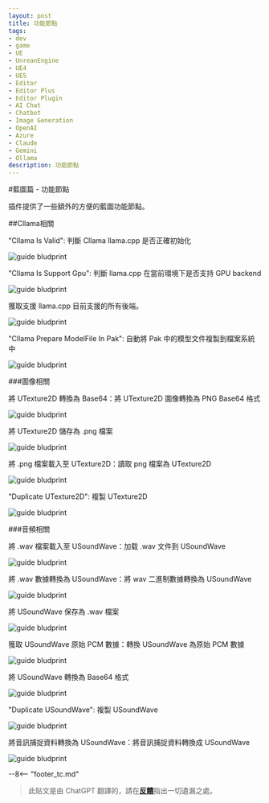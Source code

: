 ```yaml
---
layout: post
title: 功能節點
tags:
- dev
- game
- UE
- UnreanEngine
- UE4
- UE5
- Editor
- Editor Plus
- Editor Plugin
- AI Chat
- Chatbot
- Image Generation
- OpenAI
- Azure
- Claude
- Gemini
- Ollama
description: 功能節點
---
```


<meta property="og:title" content="UE 插件 AIChatPlus 使用说明 - 蓝图篇 - 功能节点" />

#藍圖篇 - 功能節點

插件提供了一些額外的方便的藍圖功能節點。

##Cllama相關

"Cllama Is Valid": 判斷 Cllama llama.cpp 是否正確初始化

![guide bludprint](assets/img/2024-ue-aichatplus/guide_util_1.png)

"Cllama Is Support Gpu": 判斷 llama.cpp 在當前環境下是否支持 GPU backend

![guide bludprint](assets/img/2024-ue-aichatplus/guide_util_2.png)

獲取支援 llama.cpp 目前支援的所有後端。


![guide bludprint](assets/img/2024-ue-aichatplus/guide_util_3.png)

"Cllama Prepare ModelFile In Pak": 自動將 Pak 中的模型文件複製到檔案系統中

![guide bludprint](assets/img/2024-ue-aichatplus/guide_util_4.png)

###圖像相關

將 UTexture2D 轉換為 Base64：將 UTexture2D 圖像轉換為 PNG Base64 格式

![guide bludprint](assets/img/2024-ue-aichatplus/guide_util_5.png)

將 UTexture2D 儲存為 .png 檔案

![guide bludprint](assets/img/2024-ue-aichatplus/guide_util_6.png)

將 .png 檔案載入至 UTexture2D：讀取 png 檔案為 UTexture2D

![guide bludprint](assets/img/2024-ue-aichatplus/guide_util_7.png)

"Duplicate UTexture2D": 複製 UTexture2D

![guide bludprint](assets/img/2024-ue-aichatplus/guide_util_8.png)

###音頻相關

將 .wav 檔案載入至 USoundWave：加载 .wav 文件到 USoundWave

![guide bludprint](assets/img/2024-ue-aichatplus/guide_util_9.png)

將 .wav 數據轉換為 USoundWave：將 wav 二進制數據轉換為 USoundWave

![guide bludprint](assets/img/2024-ue-aichatplus/guide_util_10.png)

將 USoundWave 保存為 .wav 檔案

![guide bludprint](assets/img/2024-ue-aichatplus/guide_util_11.png)

獲取 USoundWave 原始 PCM 數據：轉換 USoundWave 為原始 PCM 數據

![guide bludprint](assets/img/2024-ue-aichatplus/guide_util_12.png)

將 USoundWave 轉換為 Base64 格式

![guide bludprint](assets/img/2024-ue-aichatplus/guide_util_13.png)

"Duplicate USoundWave": 複製 USoundWave

![guide bludprint](assets/img/2024-ue-aichatplus/guide_util_14.png)

將音訊捕捉資料轉換為 USoundWave：將音訊捕捉資料轉換成 USoundWave

![guide bludprint](assets/img/2024-ue-aichatplus/guide_util_15.png)

--8<-- "footer_tc.md"


> 此貼文是由 ChatGPT 翻譯的，請在[**反饋**](https://github.com/disenone/wiki_blog/issues/new)指出一切遺漏之處。 
